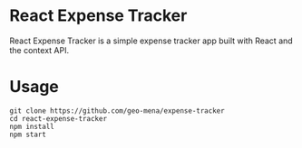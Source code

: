 # React Expense Tracker

React Expense Tracker is a simple expense tracker app built with React and the context API.

# Usage

```
git clone https://github.com/geo-mena/expense-tracker 
cd react-expense-tracker
npm install
npm start
```
